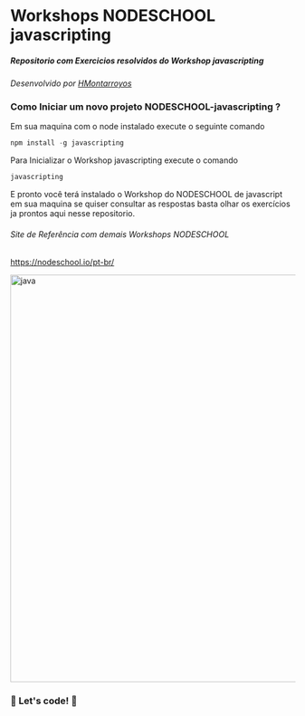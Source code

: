 #  Workshops NODESCHOOL javascripting

##### Repositorio com Exercicios resolvidos do  Workshop javascripting 

<i>Desenvolvido por [HMontarroyos](https://github.com/HMontarroyos)</i>


### Como Iniciar um novo projeto NODESCHOOL-javascripting ?

Em sua maquina com o node instalado execute o seguinte comando 

```javascript
npm install -g javascripting
```

Para Inicializar o Workshop javascripting execute o comando 

```javascript
javascripting
```

E pronto você terá instalado o Workshop do NODESCHOOL de javascript em sua maquina se quiser consultar as respostas basta olhar os exercícios ja prontos aqui nesse repositorio.


###### Site de Referência com demais Workshops NODESCHOOL 

https://nodeschool.io/pt-br/


<img width="720" alt="java" src="https://user-images.githubusercontent.com/60220406/90988068-3e210e00-e566-11ea-9bcd-6d8bb4c1d412.png">

### 🚀 Let's code! 🚀
